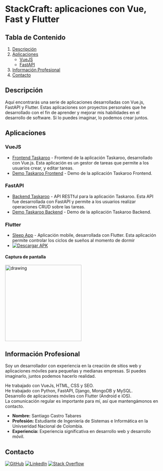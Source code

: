 # StackCraft: aplicaciones con Vue, Fast y Flutter

## Tabla de Contenido
1. [Descripción](#descripción)
2. [Aplicaciones](#aplicaciones)
    - [VueJS](#vuejs)
    - [FastAPI](#fastapi)
3. [Información Profesional](#información-profesional)
4. [Contacto](#contacto)

## Descripción
Aquí encontrarás una serie de aplicaciones desarrolladas con Vue.js, FastAPI y Flutter. Estas aplicaciones son proyectos personales que he desarrollado con el fin de aprender y mejorar mis habilidades en el desarrollo de software. Si lo puedes imaginar, lo podemos crear juntos.

## Aplicaciones

### VueJS
- [Frontend Taskaroo](https://github.com/sacastrot/taskaroo-frontend) - Frontend de la aplicación Taskaroo, desarrollado con Vue.js. Esta aplicación es un gestor de tareas que permite a los usuarios crear, y editar tareas.
- [Demo Taskaroo Frontend](https://youtu.be/w2v9pUeG8lo) - Demo de la aplicación Taskaroo Frontend.

### FastAPI
- [Backend Taskaroo](https://github.com/sacastrot/taskaroo-backend) - API RESTful para la aplicación Taskaroo. Esta API fue desarrollada con FastAPI y permite a los usuarios realizar operaciones CRUD sobre las tareas.
- [Demo Taskaroo Backend](https://www.youtube.com/watch?v=qD794SiPgqw) - Demo de la aplicación Taskaroo Backend.

### Flutter
- [Sleep App](https://github.com/sacastrot/sleep-app/tree/main) - Aplicación mobile, desarrollada con Flutter. Esta aplicación permite controlar los ciclos de sueños al momento de dormir
- [![Descargar APK](https://img.shields.io/badge/Descargar-APK-green?style=flat-square&logo=android)](https://github.com/sacastrot/sleep-app/releases/download/v1.0.0/sleep.apk)


#### Captura de pantalla
<img src="https://github.com/sacastrot/sleep-app/assets/70394887/a7202167-b693-425e-83c8-1bcb7c83aa3c" alt="drawing" width="250"/>


## Información Profesional
Soy un desarrollador con experiencia en la creación de sitios web y aplicaciones móviles para pequeñas y medianas empresas. Si puedes imaginarlo, juntos podemos hacerlo realidad.

He trabajado con VueJs, HTML, CSS y SEO.  
He trabajado con Python, FastAPI, Django, MongoDB y MySQL.  
Desarrollo de aplicaciones móviles con Flutter (Android e iOS).  
La comunicación regular es importante para mí, así que mantengámonos en contacto.  

- **Nombre:** Santiago Castro Tabares
- **Profesión:** Estudiante de Ingeniería de Sistemas e Informática en la Univseridad Nacional de Colombia.
- **Experiencia:** Experiencia significativa en desarrollo web y desarrollo móvil.
  
## Contacto

[![GitHub](https://img.shields.io/badge/GitHub-Profile-blue?style=flat-square&logo=github)](https://github.com/sacastrot)
[![LinkedIn](https://img.shields.io/badge/LinkedIn-Profile-blue?style=flat-square&logo=linkedin)](https://www.linkedin.com/in/santiago-castro-tabares/)
[![Stack Overflow](https://img.shields.io/badge/Stack%20Overflow-Profile-blue?style=flat-square&logo=stackoverflow)](https://stackoverflow.com/users/19891867/santiago)

